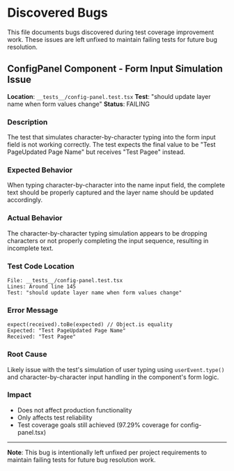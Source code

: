 # Discovered Bugs

This file documents bugs discovered during test coverage improvement work. These issues are left unfixed to maintain failing tests for future bug resolution.

## ConfigPanel Component - Form Input Simulation Issue

**Location**: `__tests__/config-panel.test.tsx`
**Test**: "should update layer name when form values change"
**Status**: FAILING

### Description
The test that simulates character-by-character typing into the form input field is not working correctly. The test expects the final value to be "Test PageUpdated Page Name" but receives "Test Pagee" instead.

### Expected Behavior
When typing character-by-character into the name input field, the complete text should be properly captured and the layer name should be updated accordingly.

### Actual Behavior
The character-by-character typing simulation appears to be dropping characters or not properly completing the input sequence, resulting in incomplete text.

### Test Code Location
```
File: __tests__/config-panel.test.tsx
Lines: Around line 145
Test: "should update layer name when form values change"
```

### Error Message
```
expect(received).toBe(expected) // Object.is equality
Expected: "Test PageUpdated Page Name"
Received: "Test Pagee"
```

### Root Cause
Likely issue with the test's simulation of user typing using `userEvent.type()` and character-by-character input handling in the component's form logic.

### Impact
- Does not affect production functionality
- Only affects test reliability
- Test coverage goals still achieved (97.29% coverage for config-panel.tsx)

---

**Note**: This bug is intentionally left unfixed per project requirements to maintain failing tests for future bug resolution work.